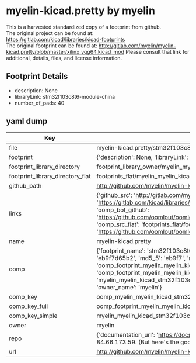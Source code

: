 # myelin-kicad.pretty by myelin  
This is a harvested standardized copy of a footprint from github.  
The original project can be found at:  
https://gitlab.com/kicad/libraries/kicad-footprints  
The original footprint can be found at:
http://gitlab.com/myelin/myelin-kicad.pretty/blob/master/xilinx_vqg64.kicad_mod
Please consult that link for additional, details, files, and license information.  
## Footprint Details
* description: None  
* libraryLink: stm32f103c8t6-module-china  
* number_of_pads: 40  
## yaml dump  
| Key | Value |  
| --- | --- |  
| file | myelin-kicad.pretty/stm32f103c8t6-module-china.kicad_mod |  
| footprint | {'description': None, 'libraryLink': 'stm32f103c8t6-module-china', 'number_of_pads': 40} |  
| footprint_library_directory | footprint_library_owner/myelin_myelin-kicad.pretty |  
| footprint_library_directory_flat | footprints_flat/myelin_myelin_kicad_stm32f103c8t6_module_china/working |  
| github_path | http://github.com/myelin/myelin-kicad.pretty/blob/master/stm32f103c8t6-module-china.kicad_mod |  
| links | {'github_src': 'http://gitlab.com/myelin/myelin-kicad.pretty/blob/master/xilinx_vqg64.kicad_mod', 'github_src_repo': 'https://gitlab.com/kicad/libraries/kicad-footprints', 'oomp_bot': 'footprints/myelin_myelin_kicad_stm32f103c8t6_module_china/working', 'oomp_bot_github': 'https://github.com/oomlout/oomlout_oomp_footprint_bot/tree/main/footprints/myelin_myelin_kicad_stm32f103c8t6_module_china/working', 'oomp_src_flat': 'footprints_flat/footprints_flat/myelin_myelin_kicad_stm32f103c8t6_module_china/working', 'oomp_src_flat_github': 'https://github.com/oomlout/oomlout_oomp_footprint_src/tree/main/footprints_flat/myelin_myelin_kicad_stm32f103c8t6_module_china/working'} |  
| name | myelin-kicad.pretty |  
| oomp | {'footprint_name': 'stm32f103c8t6_module_china', 'library_name': 'myelin_kicad', 'md5': 'eb9f7d65b25dc18c9ddc4ed9e4dd2b71', 'md5_10': 'eb9f7d65b2', 'md5_5': 'eb9f7', 'md5_6': 'eb9f7d', 'oomp_key': 'oomp_myelin_myelin_kicad_stm32f103c8t6_module_china', 'oomp_key_extra': 'oomp_footprint_myelin_myelin_kicad_stm32f103c8t6_module_china', 'oomp_key_full': 'oomp_footprint_myelin_myelin_kicad_stm32f103c8t6_module_china_eb9f7d', 'oomp_key_simple': 'myelin_myelin_kicad_stm32f103c8t6_module_china', 'original_filename': 'myelin-kicad.pretty/stm32f103c8t6-module-china.kicad_mod', 'owner_name': 'myelin'} |  
| oomp_key | oomp_myelin_myelin_kicad_stm32f103c8t6_module_china |  
| oomp_key_full | oomp_footprint_myelin_myelin_kicad_stm32f103c8t6_module_china |  
| oomp_key_simple | myelin_myelin_kicad_stm32f103c8t6_module_china |  
| owner | myelin |  
| repo | {'documentation_url': 'https://docs.github.com/rest/overview/resources-in-the-rest-api#rate-limiting', 'message': "API rate limit exceeded for 84.66.173.59. (But here's the good news: Authenticated requests get a higher rate limit. Check out the documentation for more details.)"} |  
| url | http://github.com/myelin/myelin-kicad.pretty |  

